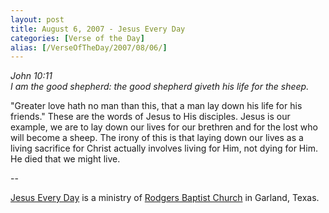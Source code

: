 ```yaml
---
layout: post
title: August 6, 2007 - Jesus Every Day
categories: [Verse of the Day]
alias: [/VerseOfTheDay/2007/08/06/]
---
```


_John 10:11  
I am the good shepherd: the good shepherd giveth his life for the
sheep._

"Greater love hath no man than this, that a man lay down his life
for his friends." These are the words of Jesus to His disciples.
Jesus is our example, we are to lay down our lives for our brethren
and for the lost who will become a sheep. The irony of this is that
laying down our lives as a living sacrifice for Christ actually
involves living for Him, not dying for Him. He died that we might
live.

 --

<a href=http://jesuseveryday.net>Jesus Every Day</a> is a ministry of <a href=http://rodgersbaptist.net>Rodgers Baptist Church</a> in Garland, Texas.
